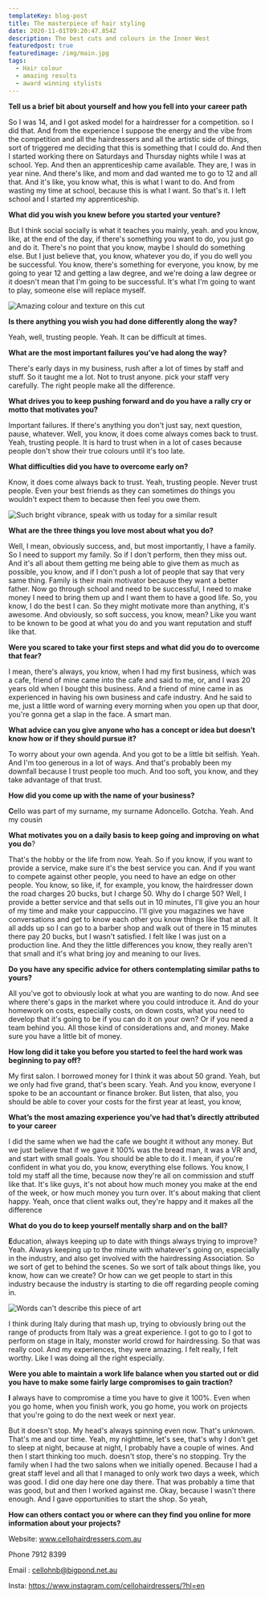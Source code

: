 ```yaml
---
templateKey: blog-post
title: The masterpiece of hair styling
date: 2020-11-01T09:20:47.854Z
description: The best cuts and colours in the Inner West
featuredpost: true
featuredimage: /img/main.jpg
tags:
  - Hair colour
  - amazing results
  - award winning stylists
---
```

**Tell us a brief bit about yourself and how you fell into your career path** 

So I was 14, and I got asked model for a hairdresser for a competition. so I did that. And from the experience I suppose the energy and the vibe from the competition and all the hairdressers and all the artistic side of things, sort of triggered me deciding that this is something that I could do.  And then I started working there on Saturdays and Thursday nights while I was at school. Yep. And then an apprenticeship came available. They are, I was in year nine. And there's like, and mom and dad wanted me to go to 12 and all that. And it's like, you know what, this is what I want to do. And from wasting my time at school, because this is what I want. So that's it. I left school and I started my apprenticeship.

**What did you wish you knew before you started your venture?**

But I think social socially is what it teaches you mainly, yeah. and you know, like, at the end of the day, if there's something you want to do, you just go and do it. There's no point that you know, maybe I should do something else. But I just believe that, you know, whatever you do, if you do well you be successful. You know, there's something for everyone, you know, by me going to year 12 and getting a law degree, and we're doing a law degree or it doesn't mean that I'm going to be successful. It's what I'm going to want to play, someone else will replace myself.

![](/img/Untitled-1.jpg "Amazing colour and texture on this cut")

**Is there anything you wish you had done differently along the way?**

Yeah, well, trusting people. Yeah.  It can be difficult at times.

**What are the most important failures you’ve had along the way?**

There's early days in my business, rush after a lot of times by staff and stuff. So it taught me a lot. Not to trust anyone. pick your staff very carefully.  The right people make all the difference.

**What drives you to keep pushing forward and do you have a rally cry or motto that motivates you?**

Important failures. If there's anything you don't just say, next question, pause, whatever. Well, you know, it does come always comes back to trust. Yeah, trusting people. It is hard to trust when in a lot of cases because people don't show their true colours until it's too late.  

**What difficulties did you have to overcome early on?**

Know, it does come always back to trust. Yeah, trusting people. Never trust people. Even your best friends as they can sometimes do things you wouldn't expect them to because then feel you owe them.

![](/img/Untitled-2.jpg "Such bright vibrance, speak with us today for a similar result")

**What are the three things you love most about what you do?**

Well, I mean, obviously success, and, but most importantly, I have a family. So I need to support my family. So if I don't perform, then they miss out. And it's all about them getting me being able to give them as much as possible, you know, and if I don't push a lot of people that say that very same thing. Family is their main motivator because they want a better father.  Now go through school and need to be successful, I need to make money I need to bring them up and I want them to have a good life. So, you know, I do the best I can. So they might motivate more than anything, it's awesome. And obviously, so soft success, you know, mean? Like you want to be known to be good at what you do and you want reputation and stuff like that.

**Were you scared to take your first steps and what did you do to overcome that fear?**

I mean, there's always, you know, when I had my first business, which was a cafe, friend of mine came into the cafe and said to me, or, and I was 20 years old when I bought this business. And a friend of mine came in as experienced in having his own business and cafe industry. And he said to me, just a little word of warning every morning when you open up that door, you're gonna get a slap in the face. A smart man.  

**What advice can you give anyone who has a concept or idea but doesn’t know how or if they should pursue it?**

To worry about your own agenda. And you got to be a little bit selfish. Yeah. And I'm too generous in a lot of ways. And that's probably been my downfall because I trust people too much. And too soft, you know, and they take advantage of that trust.

**How did you come up with the name of your business?**

**C**ello was part of my surname, my surname Adoncello. Gotcha. Yeah. And my cousin

**What motivates you on a daily basis to keep going and improving on what you do**?

That's the hobby or the life from now. Yeah. So if you know, if you want to provide a service, make sure it's the best service you can. And if you want to compete against other people, you need to have an edge on other people. You know, so like, if, for example, you know, the hairdresser down the road charges 20 bucks, but I charge 50. Why do I charge 50? Well, I provide a better service and that sells out in 10 minutes, I'll give you an hour of my time and make your cappuccino. I'll give you magazines we have conversations and get to know each other you know things like that at all. It all adds up so I can go to a barber shop and walk out of there in 15 minutes there pay 20 bucks, but I wasn't satisfied. I felt like I was just on a production line. And they the little differences you know, they really aren't that small and it's what bring joy and meaning to our lives.

**Do you have any specific advice for others contemplating similar paths to yours?**

All you've got to obviously look at what you are wanting to do now. And see where there's gaps in the market where you could introduce it.  And do your homework on costs, especially costs, on down costs, what you need to develop that it's going to be if you can do it on your own? Or if you need a team behind you. All those kind of considerations and, and money. Make sure you have a little bit of money.

**How long did it take you before you started to feel the hard work was beginning to pay off?**

My first salon. I borrowed money for I think it was about 50 grand. Yeah, but we only had five grand, that's been scary. Yeah. And you know, everyone I spoke to be an accountant or finance broker. But listen, that also, you should be able to cover your costs for the first year at least, you know,

**What’s the most amazing experience you’ve had that’s directly attributed to your career**

I did the same when we had the cafe we bought it without any money. But we just believe that if we gave it 100% was the bread man, it was a VR and, and start with small goals. You should be able to do it. I mean, if you're confident in what you do, you know, everything else follows. You know, I told my staff all the time, because now they're all on commission and stuff like that. It's like guys, it's not about how much money you make at the end of the week, or how much money you turn over. It's about making that client happy. Yeah, once that client walks out, they're happy and it makes all the difference

**What do you do to keep yourself mentally sharp and on the ball?**

**E**ducation, always keeping up to date with things always trying to improve? Yeah. Always keeping up to the minute with whatever's going on, especially in the industry, and also get involved with the hairdressing Association. So we sort of get to behind the scenes. So we sort of talk about things like, you know, how can we create? Or how can we get people to start in this industry because the industry is starting to die off regarding people coming in.

![](/img/Untitled-3.jpg "Words can't describe this piece of art")

I think during Italy during that mash up, trying to obviously bring out the range of products from Italy was a great experience. I got to go to I got to perform on stage in Italy, monster world crowd for hairdressing. So that was really cool. And my experiences, they were amazing. I felt really, I felt worthy. Like I was doing all the right especially.

**Were you able to maintain a work life balance when you started out or did you have to make some fairly large compromises to gain traction?**

**I** always have to compromise a time you have to give it 100%. Even when you go home, when you finish work, you go home, you work on projects that you're going to do the next week or next year.

But it doesn't stop. My head's always spinning even now. That's unknown. That's me and our time. Yeah, my nighttime, let's see, that's why I don't get to sleep at night, because at night, I probably have a couple of wines. And then I start thinking too much. doesn't stop, there's no stopping. Try the family when I had the two salons when we initially opened. Because I had a great staff level and all that I managed to only work two days a week, which was good. I did one day here one day there. That was probably a time that was good, but and then I worked against me. Okay, because I wasn't there enough. And I gave opportunities to start the shop. So yeah,

**How can others contact you or where can they find you online for more information about your projects?** 

Website: www.cellohairdressers.com.au

Phone 7912 8399

Email : cellohnb@bigpond.net.au

Insta: https://www.instagram.com/cellohairdressers/?hl=en